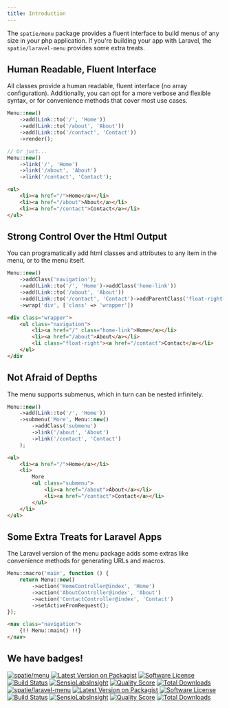 ```yaml
---
title: Introduction
---
```


The `spatie/menu` package provides a fluent interface to build menus of any size in your php application. If you're building your app with Laravel, the `spatie/laravel-menu` provides some extra treats.

## Human Readable, Fluent Interface

All classes provide a human readable, fluent interface (no array configuration). Additionally, you can opt for a more verbose and flexible syntax, or for convenience methods that cover most use cases.

```php
Menu::new()
    ->add(Link::to('/', 'Home'))
    ->add(Link::to('/about', 'About'))
    ->add(Link::to('/contact', 'Contact'))
    ->render();

// Or just...
Menu::new()
    ->link('/', 'Home')
    ->link('/about', 'About')
    ->link('/contact', 'Contact');
```

```html
<ul>
    <li><a href="/">Home</a></li>
    <li><a href="/about">About</a></li>
    <li><a href="/contact">Contact</a></li>
</ul>
```

## Strong Control Over the Html Output

You can programatically add html classes and attributes to any item in the menu, or to the menu itself.

```php
Menu::new()
    ->addClass('navigation');
    ->add(Link::to('/', 'Home')->addClass('home-link'))
    ->add(Link::to('/about', 'About'))
    ->add(Link::to('/contact', 'Contact')->addParentClass('float-right'))
    ->wrap('div', ['class' => 'wrapper'])
```

```html
<div class="wrapper">
    <ul class="navigation">
        <li><a href="/" class="home-link">Home</a></li>
        <li><a href="/about">About</a></li>
        <li class="float-right"><a href="/contact">Contact</a></li>
    </ul>
</div
```

## Not Afraid of Depths

The menu supports submenus, which in turn can be nested infinitely.

```php
Menu::new()
    ->add(Link::to('/', 'Home'))
    ->submenu('More', Menu::new()
        ->addClass('submenu')
        ->link('/about', 'About')
        ->link('/contact', 'Contact')
    );
```

```html
<ul>
    <li><a href="/">Home</a></li>
    <li>
        More
        <ul class="submenu">
            <li><a href="/about">About</a></li>
            <li><a href="/contact">Contact</a></li>
        </ul>
    </li>
</ul>
```

## Some Extra Treats for Laravel Apps

The Laravel version of the menu package adds some extras like convenience methods for generating URLs and macros.

```php
Menu::macro('main', function () {
    return Menu::new()
        ->action('HomeController@index', 'Home')
        ->action('AboutController@index', 'About')
        ->action('ContactController@index', 'Contact')
        ->setActiveFromRequest();
});
```

```html
<nav class="navigation">
    {!! Menu::main() !!}
</nav>
```

## We have badges!

<section class="article_badges">
    <a href="https://packagist.org/packages/spatie/menu"><img src="https://img.shields.io/badge/packagist-spatie/menu-orange.svg?style=flat-square" alt="spatie/menu"></a>
    <a href="https://packagist.org/packages/spatie/menu"><img src="https://img.shields.io/packagist/v/spatie/menu.svg?style=flat-square" alt="Latest Version on Packagist"></a>
    <a href="https://github.com/spatie/menu/blob/master/LICENSE.md"><img src="https://img.shields.io/badge/license-MIT-brightgreen.svg?style=flat-square" alt="Software License"></a>
    <a href="https://travis-ci.org/spatie/menu"><img src="https://img.shields.io/travis/spatie/menu/master.svg?style=flat-square" alt="Build Status"></a>
    <a href="https://insight.sensiolabs.com/projects/3f243a38-a1c7-42f5-96c8-37526e807029"><img src="https://img.shields.io/sensiolabs/i/3f243a38-a1c7-42f5-96c8-37526e807029.svg?style=flat-square" alt="SensioLabsInsight"></a>
    <a href="https://scrutinizer-ci.com/g/spatie/menu"><img src="https://img.shields.io/scrutinizer/g/spatie/menu.svg?style=flat-square" alt="Quality Score"></a>
    <a href="https://packagist.org/packages/spatie/menu"><img src="https://img.shields.io/packagist/dt/spatie/menu.svg?style=flat-square" alt="Total Downloads"></a>
</section>

<section class="article_badges">
    <a href="https://packagist.org/packages/spatie/laravel-menu"><img src="https://img.shields.io/badge/packagist-spatie/laravel--menu-orange.svg?style=flat-square" alt="spatie/laravel-menu"></a>
    <a href="https://packagist.org/packages/spatie/laravel-menu"><img src="https://img.shields.io/packagist/v/spatie/laravel-menu.svg?style=flat-square" alt="Latest Version on Packagist"></a>
    <a href="https://github.com/spatie/laravel-menu/blob/master/LICENSE.md"><img src="https://img.shields.io/badge/license-MIT-brightgreen.svg?style=flat-square" alt="Software License"></a>
    <a href="https://travis-ci.org/spatie/laravel-menu"><img src="https://img.shields.io/travis/spatie/laravel-menu/master.svg?style=flat-square" alt="Build Status"></a>
    <a href="https://insight.sensiolabs.com/projects/3f243a38-a1c7-42f5-96c8-37526e807029"><img src="https://img.shields.io/sensiolabs/i/3f243a38-a1c7-42f5-96c8-37526e807029.svg?style=flat-square" alt="SensioLabsInsight"></a>
    <a href="https://scrutinizer-ci.com/g/spatie/laravel-menu"><img src="https://img.shields.io/scrutinizer/g/spatie/laravel-menu.svg?style=flat-square" alt="Quality Score"></a>
    <a href="https://packagist.org/packages/spatie/laravel-menu"><img src="https://img.shields.io/packagist/dt/spatie/laravel-menu.svg?style=flat-square" alt="Total Downloads"></a>
</section>
